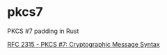 # pkcs7
PKCS #7 padding in Rust

[RFC 2315 - PKCS #7: Cryptographic Message Syntax](https://tools.ietf.org/html/rfc2315)

